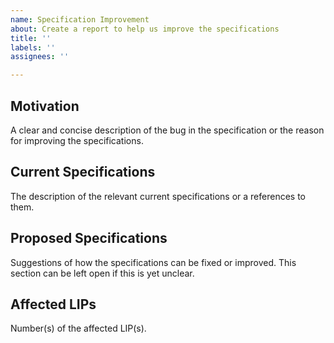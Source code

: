 ```yaml
---
name: Specification Improvement
about: Create a report to help us improve the specifications
title: ''
labels: ''
assignees: ''

---
```


## Motivation

A clear and concise description of the bug in the specification or the reason for improving the specifications.

## Current Specifications

The description of the relevant current specifications or a references to them.

## Proposed Specifications

Suggestions of how the specifications can be fixed or improved. This section can be left open if this is yet unclear.

## Affected LIPs

Number(s) of the affected LIP(s).
